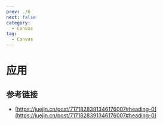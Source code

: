 ```yaml
---
prev: ./6
next: false
category:
  - Canvas
tag:
  - Canvas
---
```


# 应用

## 参考链接

- [https://juejin.cn/post/7171828391346176007#heading-0](https://juejin.cn/post/7171828391346176007#heading-0)

